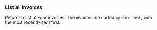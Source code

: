 ### List all Invoices

Returns a list of your invoices. The invoices are sorted by `date_sent`, 
with the most recently sent first.
